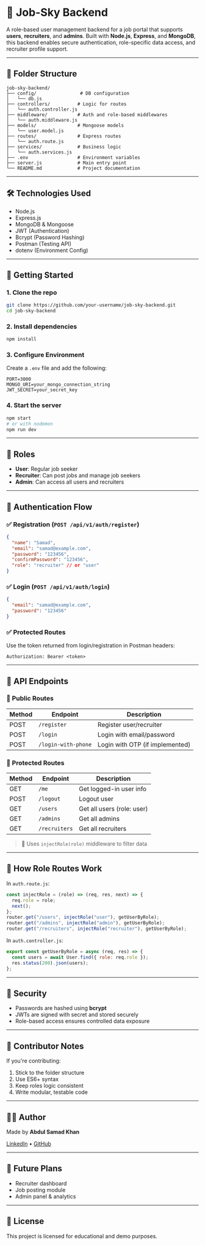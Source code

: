 # 🧠 Job-Sky Backend

A role-based user management backend for a job portal that supports **users**, **recruiters**, and **admins**. Built with **Node.js**, **Express**, and **MongoDB**, this backend enables secure authentication, role-specific data access, and recruiter profile support.

---

## 📁 Folder Structure

```
job-sky-backend/
├── config/                # DB configuration
│   └── db.js
├── controllers/          # Logic for routes
│   └── auth.controller.js
├── middleware/           # Auth and role-based middlewares
│   └── auth.middleware.js
├── models/               # Mongoose models
│   └── user.model.js
├── routes/               # Express routes
│   └── auth.route.js
├── services/             # Business logic
│   └── auth.services.js
├── .env                  # Environment variables
├── server.js             # Main entry point
└── README.md             # Project documentation
```

---

## 🛠 Technologies Used

- Node.js
- Express.js
- MongoDB & Mongoose
- JWT (Authentication)
- Bcrypt (Password Hashing)
- Postman (Testing API)
- dotenv (Environment Config)

---

## 🚀 Getting Started

### 1. Clone the repo

```bash
git clone https://github.com/your-username/job-sky-backend.git
cd job-sky-backend
```

### 2. Install dependencies

```bash
npm install
```

### 3. Configure Environment

Create a `.env` file and add the following:

```
PORT=3000
MONGO_URI=your_mongo_connection_string
JWT_SECRET=your_secret_key
```

### 4. Start the server

```bash
npm start
# or with nodemon
npm run dev
```

---

## 👥 Roles

- **User**: Regular job seeker
- **Recruiter**: Can post jobs and manage job seekers
- **Admin**: Can access all users and recruiters

---

## 🔐 Authentication Flow

### ✅ Registration (`POST /api/v1/auth/register`)
```json
{
  "name": "Samad",
  "email": "samad@example.com",
  "password": "123456",
  "confirmPassword": "123456",
  "role": "recruiter" // or "user"
}
```

### ✅ Login (`POST /api/v1/auth/login`)
```json
{
  "email": "samad@example.com",
  "password": "123456"
}
```

### ✅ Protected Routes

Use the token returned from login/registration in Postman headers:

```
Authorization: Bearer <token>
```

---

## 🔎 API Endpoints

### 📌 Public Routes

| Method | Endpoint               | Description         |
|--------|------------------------|---------------------|
| POST   | `/register`            | Register user/recruiter |
| POST   | `/login`               | Login with email/password |
| POST   | `/login-with-phone`    | Login with OTP (if implemented) |

### 🔐 Protected Routes

| Method | Endpoint               | Description                    |
|--------|------------------------|--------------------------------|
| GET    | `/me`                  | Get logged-in user info        |
| POST   | `/logout`              | Logout user                    |
| GET    | `/users`               | Get all users (role: user)     |
| GET    | `/admins`              | Get all admins                 |
| GET    | `/recruiters`          | Get all recruiters             |

> 🧠 Uses `injectRole(role)` middleware to filter data

---

## 🧠 How Role Routes Work

In `auth.route.js`:

```js
const injectRole = (role) => (req, res, next) => {
  req.role = role;
  next();
};
router.get("/users", injectRole("user"), getUserByRole);
router.get("/admins", injectRole("admin"), getUserByRole);
router.get("/recruiters", injectRole("recruiter"), getUserByRole);
```

In `auth.controller.js`:

```js
export const getUserByRole = async (req, res) => {
  const users = await User.find({ role: req.role });
  res.status(200).json(users);
};
```

---

## 🔐 Security

- Passwords are hashed using **bcrypt**
- JWTs are signed with secret and stored securely
- Role-based access ensures controlled data exposure

---

## 📖 Contributor Notes

If you're contributing:

1. Stick to the folder structure
2. Use ES6+ syntax
3. Keep roles logic consistent
4. Write modular, testable code

---

## 👨‍💻 Author

Made by **Abdul Samad Khan**

[LinkedIn](https://www.linkedin.com/in/abdul-samad-khan-08a925261) • [GitHub](https://github.com/wyacoomz)

---

## 📌 Future Plans

- Recruiter dashboard
- Job posting module
- Admin panel & analytics

---

## 📝 License

This project is licensed for educational and demo purposes.